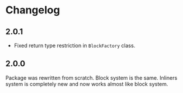 # Changelog

## 2.0.1

* Fixed return type restriction in `BlockFactory` class.

## 2.0.0

Package was rewritten from scratch.
Block system is the same.
Inliners system is completely new and now works almost like block system.